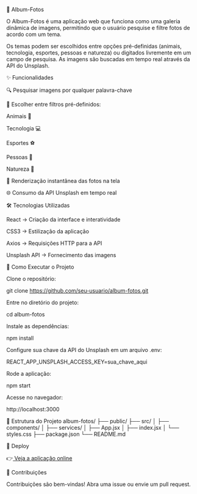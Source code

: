 📸 Album-Fotos

O Album-Fotos é uma aplicação web que funciona como uma galeria dinâmica de imagens, permitindo que o usuário pesquise e filtre fotos de acordo com um tema.

Os temas podem ser escolhidos entre opções pré-definidas (animais, tecnologia, esportes, pessoas e natureza) ou digitados livremente em um campo de pesquisa. As imagens são buscadas em tempo real através da API do Unsplash.

✨ Funcionalidades

🔍 Pesquisar imagens por qualquer palavra-chave

🎯 Escolher entre filtros pré-definidos:

Animais 🐾

Tecnologia 💻

Esportes ⚽

Pessoas 👤

Natureza 🌿

📸 Renderização instantânea das fotos na tela

🌐 Consumo da API Unsplash em tempo real

🛠️ Tecnologias Utilizadas

React
 → Criação da interface e interatividade

CSS3
 → Estilização da aplicação

Axios
 → Requisições HTTP para a API

Unsplash API
 → Fornecimento das imagens


🚀 Como Executar o Projeto

Clone o repositório:

git clone https://github.com/seu-usuario/album-fotos.git


Entre no diretório do projeto:

cd album-fotos


Instale as dependências:

npm install


Configure sua chave da API do Unsplash em um arquivo .env:

REACT_APP_UNSPLASH_ACCESS_KEY=sua_chave_aqui


Rode a aplicação:

npm start


Acesse no navegador:

http://localhost:3000

📂 Estrutura do Projeto
album-fotos/
├── public/
├── src/
│   ├── components/
│   ├── services/
│   ├── App.jsx
│   ├── index.jsx
│   └── styles.css
├── package.json
└── README.md

🔗 Deploy

👉[ Veja a aplicação online](https://mateus-db.github.io/Album_Fotos/)

🤝 Contribuições

Contribuições são bem-vindas!
Abra uma issue ou envie um pull request.
